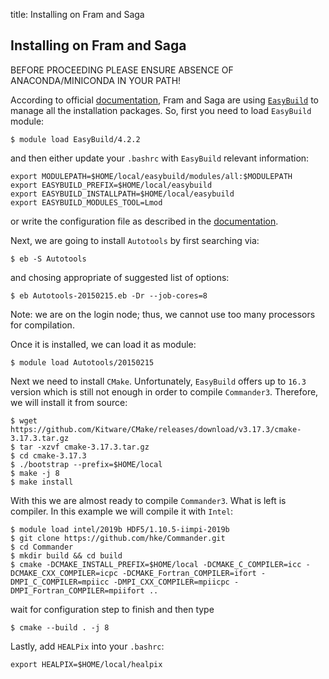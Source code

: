 title: Installing on Fram and Saga

## Installing on Fram and Saga

BEFORE PROCEEDING PLEASE ENSURE ABSENCE OF ANACONDA/MINICONDA IN YOUR PATH!

According to official [documentation](https://documentation.sigma2.no/), Fram and Saga are using [`EasyBuild`](https://easybuild.readthedocs.io/en/latest/index.html) to manage all the installation packages. So, first you need to load `EasyBuild` module:
```
$ module load EasyBuild/4.2.2
```
and then either update your `.bashrc` with `EasyBuild` relevant information:
```
export MODULEPATH=$HOME/local/easybuild/modules/all:$MODULEPATH
export EASYBUILD_PREFIX=$HOME/local/easybuild
export EASYBUILD_INSTALLPATH=$HOME/local/easybuild
export EASYBUILD_MODULES_TOOL=Lmod
```
or write the configuration file as described in the [documentation](https://easybuild.readthedocs.io/en/latest/Configuration.html).

Next, we are going to install `Autotools` by first searching via:
```
$ eb -S Autotools
```
and chosing appropriate of suggested list of options:
```
$ eb Autotools-20150215.eb -Dr --job-cores=8
```
Note: we are on the login node; thus, we cannot use too many processors for compilation.

Once it is installed, we can load it as module:
```
$ module load Autotools/20150215
```
Next we need to install `CMake`. Unfortunately, `EasyBuild` offers up to `16.3` version which is still not enough in order to compile `Commander3`. Therefore, we will install it from source:
```
$ wget https://github.com/Kitware/CMake/releases/download/v3.17.3/cmake-3.17.3.tar.gz
$ tar -xzvf cmake-3.17.3.tar.gz
$ cd cmake-3.17.3
$ ./bootstrap --prefix=$HOME/local
$ make -j 8
$ make install
```
With this we are almost ready to compile `Commander3`. What is left is compiler. In this example we will compile it with `Intel`:
```
$ module load intel/2019b HDF5/1.10.5-iimpi-2019b
$ git clone https://github.com/hke/Commander.git
$ cd Commander
$ mkdir build && cd build
$ cmake -DCMAKE_INSTALL_PREFIX=$HOME/local -DCMAKE_C_COMPILER=icc -DCMAKE_CXX_COMPILER=icpc -DCMAKE_Fortran_COMPILER=ifort -DMPI_C_COMPILER=mpiicc -DMPI_CXX_COMPILER=mpiicpc -DMPI_Fortran_COMPILER=mpiifort ..
```
wait for configuration step to finish and then type
```
$ cmake --build . -j 8
```
Lastly, add `HEALPix` into your `.bashrc`:
```
export HEALPIX=$HOME/local/healpix
```
